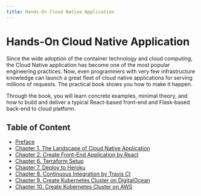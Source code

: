 ```yaml
---
title: Hands-On Cloud Native Application
---
```


# Hands-On Cloud Native Application

Since the wide adoption of the container technology and cloud computing, the Cloud Native application has become one of the most popular engineering practices. Now, even programmers with very few infrastructure knowledge can launch a great fleet of cloud native applications for serving millions of requests. The practical book shows you how to make it happen.

Through the book, you will learn concrete examples, minimal theory, and how to build and deliver a typical React-based front-end and Flask-based back-end to cloud platform.

## Table of Content

* [Preface](/hands-on-cloud-native/preface.html)
* [Chapter 1. The Landscape of Cloud Native Application](/hands-on-cloud-native/the-landscape.html)
* [Chapter 2. Create Front-End Application by React](/hands-on-cloud-native/react.html)
* [Chapter 6. Terraform Setup](/hands-on-cloud-native/terraform-setup.html)
* [Chapter 7. Deploy to Heroku](/hands-on-cloud-native/deploy-to-heroku.html)
* [Chapter 8. Continuous Integration by Travis CI](/hands-on-cloud-native/ci.html)
* [Chapter 9. Create Kubernetes Cluster on DigitalOcean](/hands-on-cloud-native/do-k8s.html)
* [Chapter 10. Create Kubernetes Cluster on AWS](/hands-on-cloud-native/aws-eks.html)

